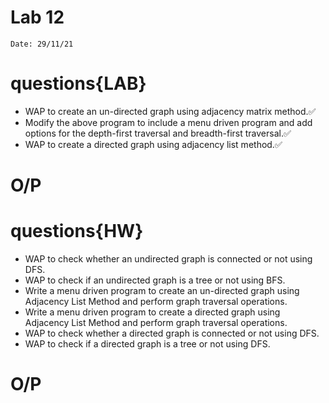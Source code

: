 # Lab 12

`Date: 29/11/21`

# questions{LAB}
* WAP to create an un-directed graph using adjacency matrix method.✅
* Modify the above program to include a menu driven program and add options for the depth-first traversal and breadth-first traversal.✅
* WAP to create a directed graph using adjacency list method.✅

# O/P

# questions{HW}
* WAP to check whether an undirected graph is connected or not using DFS.
* WAP to check if an undirected graph is a tree or not using BFS.
* Write a menu driven program to create an un-directed graph using Adjacency List Method and perform graph traversal operations.
* Write a menu driven program to create a directed graph using Adjacency List Method and perform graph traversal operations.
* WAP to check whether a directed graph is connected or not using DFS.
* WAP to check if a directed graph is a tree or not using DFS.

# O/P